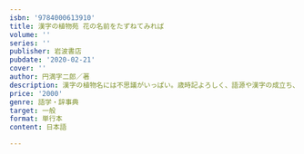 ```yaml
---
isbn: '9784000613910'
title: 漢字の植物苑 花の名前をたずねてみれば
volume: ''
series: ''
publisher: 岩波書店
pubdate: '2020-02-21'
cover: ''
author: 円満字二郎／著
description: 漢字の植物名には不思議がいっぱい。歳時記よろしく、語源や漢字の成立ち、日本伝来の頃から謎に迫る。
price: '2000'
genre: 語学・辞事典
target: 一般
format: 単行本
content: 日本語

---
```


